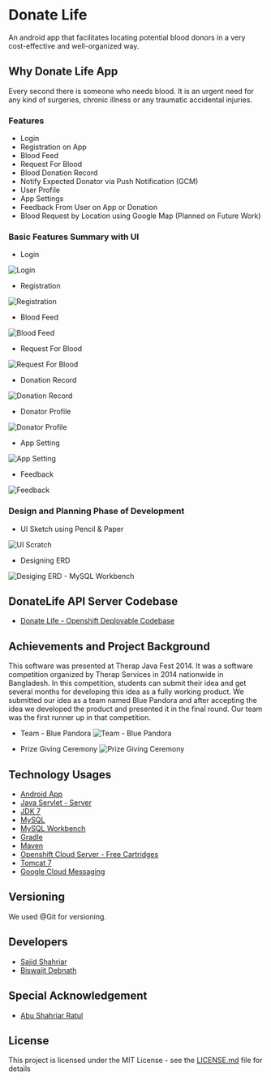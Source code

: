 # Donate Life

An android app that facilitates locating potential blood donors in a very cost-effective and well-organized way.

## Why Donate Life App
Every second there is someone who needs blood. It is an urgent need for any kind of surgeries, chronic illness or any traumatic accidental injuries.

### Features
* Login
* Registration on App
* Blood Feed
* Request For Blood
* Blood Donation Record
* Notify Expected Donator via Push Notification (GCM)
* User Profile
* App Settings
* Feedback From User on App or Donation
* Blood Request by Location using Google Map (Planned on Future Work)

### Basic Features Summary with UI

* Login

![Login](/features-images/UI-01.jpg)

* Registration

![Registration](/features-images/UI-02.jpg)

* Blood Feed

![Blood Feed](/features-images/UI-03.jpg)

* Request For Blood

![Request For Blood](/features-images/UI-04.jpg)

* Donation Record

![Donation Record](/features-images/UI-05.jpg)

* Donator Profile

![Donator Profile](/features-images/UI-06.jpg)

* App Setting

![App Setting](/features-images/UI-07.jpg)

* Feedback

![Feedback](/features-images/UI-08.jpg)

### Design and Planning Phase of Development

* UI Sketch using Pencil & Paper

![UI Scratch](/features-images/Design-UI-Sketch.png)

* Designing ERD

![Desiging ERD - MySQL Workbench](/features-images/Design-ERD.jpg)

## DonateLife API Server Codebase

* [Donate Life - Openshift Deployable Codebase](https://github.com/coderbdsust/Donate_life_Server "Donate Life Openshift Deployable Codebase")

## Achievements and Project Background
This software was presented at Therap Java Fest 2014. It was a software competition organized by Therap Services in 2014 nationwide in Bangladesh. In this competition, students can submit their idea and get several months for developing this idea as a fully working product. We submitted our idea as a team named Blue Pandora and after accepting the idea we developed the product and presented it in the final round. Our team was the first runner up in that competition.  

* Team - Blue Pandora
![Team - Blue Pandora](/features-images/Donate-Life-Developer-With-Designation.jpg "Blue Pandora")

* Prize Giving Ceremony
![Prize Giving Ceremony](/features-images/Prize-Giving.jpg "Therap Java Fest 2014 Prize Giving Ceremony")

## Technology Usages

* [Android App](https://developer.android.com/ "Android Developer Page")
* [Java Servlet - Server](https://www.oracle.com/java/technologies/java-servlet-tec.html "Java Servlet")
* [JDK 7](https://www.oracle.com/de/java/technologies/javase/javase7-archive-downloads.html "JDK 7 Homepage")
* [MySQL](https://www.mysql.com/ "MySQL")
* [MySQL Workbench](https://www.mysql.com/products/workbench/ "MySQL Workbench")
* [Gradle](https://gradle.org/ "Gradle Homepage")
* [Maven](https://maven.apache.org/ "Maven Homepage")
* [Openshift Cloud Server - Free Cartridges](https://docs.openshift.com/ "Openshift Cloud Server")
* [Tomcat 7](http://tomcat.apache.org/tomcat-7.0-doc/ "Tomcat 7 Homepage")
* [Google Cloud Messaging](https://developers.google.com/cloud-messaging "GCM Homepage")

## Versioning

We used @Git for versioning.

## Developers

* [Sajid Shahriar](https://www.linkedin.com/in/raggedycoder-1993/ "Sajid Shahriar's LinkedIn Profile")
* [Biswajit Debnath](https://www.linkedin.com/in/coderbd/ "Biswajit Debnath's LinkedIn Profile")

## Special Acknowledgement

* [Abu Shahriar Ratul](https://www.facebook.com/ratulcse "Abu Shahriar Ratul's Facebook Profile")

## License

This project is licensed under the MIT License - see the [LICENSE.md](LICENSE.md) file for details

